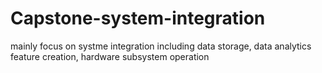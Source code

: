 # Capstone-system-integration
mainly focus on systme integration including data storage, data analytics feature creation, hardware subsystem operation 
